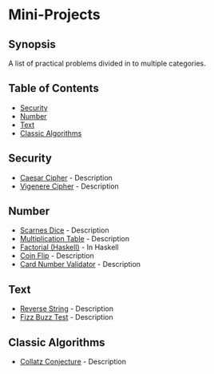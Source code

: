 # Mini-Projects

## Synopsis
A list of practical problems divided in to multiple categories.

## Table of Contents
- [Security](#security)
- [Number](#number)
- [Text](#text)
- [Classic Algorithms](#classic-algorithms)


Security
---------
* [Caesar Cipher](src/CaesarCipher.java)  - Description
* [Vigenere Cipher](src/VigenereCipher.java)  - Description

Number
---------
* [Scarnes Dice](src/ScarnesDice.java)  - Description
* [Multiplication Table](src/MultiplicationTable.java)  - Description
* [Factorial (Haskell)](src/Factorial.hs)  - In Haskell
* [Coin Flip](src/CoinFlip.java)  - Description
* [Card Number Validator](src/CardNumberValidator.java)  - Description

Text
---------
* [Reverse String](src/ReverseString.java)  - Description
* [Fizz Buzz Test](src/FizzBuzzTest.java)  - Description

Classic Algorithms
---------
* [Collatz Conjecture](src/CollatzConjecture.java)  - Description